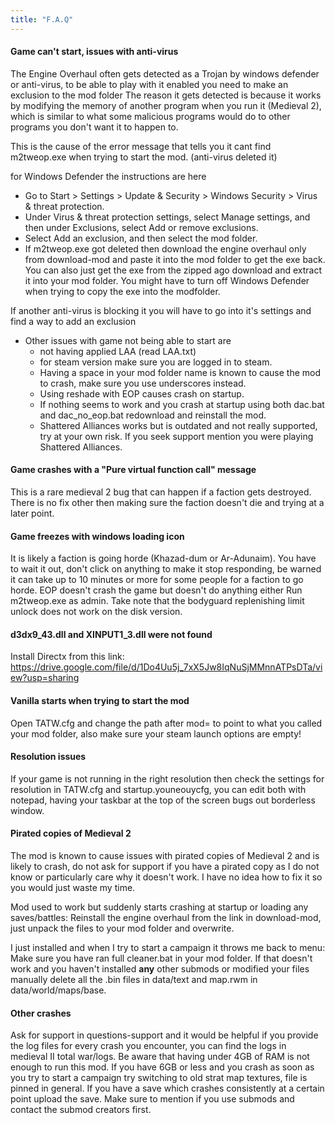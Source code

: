 ```yaml
---
title: "F.A.Q"
---
```


#### Game can't start, issues with anti-virus
The Engine Overhaul often gets detected as a Trojan by windows defender or anti-virus, to be able to play with it enabled you need to make an exclusion to the mod folder
The reason it gets detected is because it works by modifying the memory of another program when you run it (Medieval 2), which is similar to what some malicious programs would do to other programs you don't want it to happen to.

This is the cause of the error message that tells you it cant find m2tweop.exe when trying to start the mod. (anti-virus deleted it)

for Windows Defender the instructions are here

- Go to Start > Settings > Update & Security > Windows Security > Virus & threat protection.
- Under Virus & threat protection settings, select Manage settings, and then under Exclusions, select Add or remove exclusions.
- Select Add an exclusion, and then select the mod folder.
- If m2tweop.exe got deleted then download the engine overhaul only from download-mod  and paste it into the mod folder to get the exe back. You can also just get the exe from the zipped ago download and extract it into your mod folder. You might have to turn off Windows Defender when trying to copy the exe into the modfolder.

If another anti-virus is blocking it you will have to go into it's settings and find a way to add an exclusion

- Other issues with game not being able to start are
    - not having applied LAA (read LAA.txt)
    - for steam version make sure you are logged in to steam.
    - Having a space in your mod folder name is known to cause the mod to crash, make sure you use underscores instead.
    - Using reshade with EOP causes crash on startup.
    - If nothing seems to work and you crash at startup using both dac.bat and dac_no_eop.bat redownload and reinstall the mod.
    - Shattered Alliances works but is outdated and not really supported, try at your own risk. If you seek support mention you were playing Shattered Alliances.

#### Game crashes with a "Pure virtual function call" message
This is a rare medieval 2 bug that can happen if a faction gets destroyed. There is no fix other then making sure the faction doesn't die and trying at a later point.

#### Game freezes with windows loading icon
It is likely a faction is going horde (Khazad-dum or Ar-Adunaim). You have to wait it out, don't click on anything to make it stop responding, be warned it can take up to 10 minutes or more for some people for a faction to go horde.
EOP doesn't crash the game but doesn't do anything either
Run m2tweop.exe as admin. Take note that the bodyguard replenishing limit unlock does not work on the disk version.

#### d3dx9_43.dll and XINPUT1_3.dll were not found
Install Directx from this link: <https://drive.google.com/file/d/1Do4Uu5j_7xX5Jw8IqNuSjMMnnATPsDTa/view?usp=sharing>

#### Vanilla starts when trying to start the mod
Open TATW.cfg and change the path after mod= to point to what you called your mod folder, also make sure your steam launch options are empty!

#### Resolution issues
If your game is not running in the right resolution then check the settings for resolution in TATW.cfg and startup.youneouycfg, you can edit both with notepad, having your taskbar at the top of the screen bugs out borderless window.

#### Pirated copies of Medieval 2
The mod is known to cause issues with pirated copies of Medieval 2 and is likely to crash, do not ask for support if you have a pirated copy as I do not know or particularly care why it doesn't work.
I have no idea how to fix it so you would just waste my time.

Mod used to work but suddenly starts crashing at startup or loading any saves/battles:
Reinstall the engine overhaul from the link in download-mod, just unpack the files to your mod folder and overwrite.

I just installed and when I try to start a campaign it throws me back to menu:
Make sure you have ran full cleaner.bat in your mod folder. If that doesn't work and you haven't installed **any** other submods or modified your files manually delete all the .bin files in data/text and map.rwm in data/world/maps/base.

#### Other crashes
Ask for support in questions-support and it would be helpful if you provide the log files for every crash you encounter, you can find the logs in medieval II total war/logs. Be aware that having under 4GB of RAM is not enough to run this mod. If you have 6GB or less and you crash as soon as you try to start a campaign try switching to old strat map textures, file is pinned in general. If you have a save which crashes consistently at a certain point upload the save. Make sure to mention if you use submods and contact the submod creators first.
